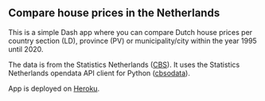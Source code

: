 ## Compare house prices in the Netherlands

This is a simple Dash app where you can compare Dutch house prices per country section (LD), province (PV) or municipality/city within the year 1995 until 2020.

The data is from the Statistics Netherlands ([CBS](https://www.cbs.nl/en-gb)). It uses the Statistics Netherlands opendata API client for Python ([cbsodata](https://pypi.org/project/cbsodata/)).

App is deployed on [Heroku](https://cbs-houseprices-dash.herokuapp.com/).
